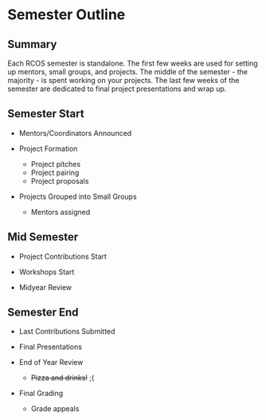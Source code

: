 # Semester Outline

## Summary

Each RCOS semester is standalone. The first few weeks are used for setting up mentors, small groups, and projects. The middle of the semester - the majority - is spent working on your projects. The last few weeks of the semester are dedicated to final project presentations and wrap up.

## Semester Start

- Mentors/Coordinators Announced

- Project Formation
    - Project pitches
    - Project pairing
    - Project proposals

- Projects Grouped into Small Groups
    - Mentors assigned

## Mid Semester

- Project Contributions Start

- Workshops Start

- Midyear Review

## Semester End

- Last Contributions Submitted

- Final Presentations

- End of Year Review
    - ~~Pizza and drinks!~~ ;(

- Final Grading
     - Grade appeals
